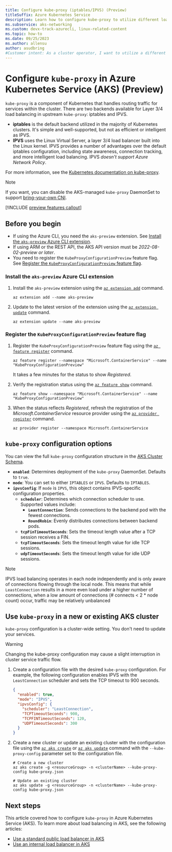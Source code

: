 ```yaml
---
title: Configure kube-proxy (iptables/IPVS) (Preview)
titleSuffix: Azure Kubernetes Service
description: Learn how to configure kube-proxy to utilize different load balancing configurations with Azure Kubernetes Service (AKS).
ms.subservice: aks-networking
ms.custom: devx-track-azurecli, linux-related-content
ms.topic: how-to
ms.date: 09/25/2023
ms.author: allensu
author: asudbring
#Customer intent: As a cluster operator, I want to utilize a different kube-proxy configuration.
---
```


# Configure `kube-proxy` in Azure Kubernetes Service (AKS) (Preview)

`kube-proxy` is a component of Kubernetes that handles routing traffic for services within the cluster. There are two backends available for Layer 3/4 load balancing in upstream `kube-proxy`: iptables and IPVS.

- **iptables** is the default backend utilized in the majority of Kubernetes clusters. It's simple and well-supported, but not as efficient or intelligent as IPVS.
- **IPVS** uses the Linux Virtual Server, a layer 3/4 load balancer built into the Linux kernel. IPVS provides a number of advantages over the default iptables configuration, including state awareness, connection tracking, and more intelligent load balancing. IPVS *doesn't support Azure Network Policy*.

For more information, see the [Kubernetes documentation on kube-proxy](https://kubernetes.io/docs/reference/command-line-tools-reference/kube-proxy/).

> [!NOTE]
> If you want, you can disable the AKS-managed `kube-proxy` DaemonSet to support [bring-your-own CNI][aks-byo-cni].

[!INCLUDE [preview features callout](includes/preview/preview-callout.md)]

## Before you begin

- If using the Azure CLI, you need the `aks-preview` extension. See [Install the `aks-preview` Azure CLI extension](#install-the-aks-preview-azure-cli-extension).
- If using ARM or the REST API, the AKS API version must be *2022-08-02-preview or later*.
- You need to register the `KubeProxyConfigurationPreview` feature flag. See [Register the `KubeProxyConfigurationPreview` feature flag](#register-the-kubeproxyconfigurationpreview-feature-flag).

### Install the `aks-preview` Azure CLI extension

1. Install the `aks-preview` extension using the [`az extension add`][az-extension-add] command.

    ```azurecli-interactive
    az extension add --name aks-preview
    ```

2. Update to the latest version of the extension using the [`az extension update`][az-extension-update] command.

    ```azurecli-interactive
    az extension update --name aks-preview
    ```

### Register the `KubeProxyConfigurationPreview` feature flag

1. Register the `KubeProxyConfigurationPreview` feature flag using the [`az feature register`][az-feature-register] command.

    ```azurecli-interactive
    az feature register --namespace "Microsoft.ContainerService" --name "KubeProxyConfigurationPreview"
    ```

    It takes a few minutes for the status to show *Registered*.

2. Verify the registration status using the [`az feature show`][az-feature-show] command.

    ```azurecli-interactive
    az feature show --namespace "Microsoft.ContainerService" --name "KubeProxyConfigurationPreview"
    ```

3. When the status reflects *Registered*, refresh the registration of the *Microsoft.ContainerService* resource provider using the [`az provider register`][az-provider-register] command.

    ```azurecli-interactive
    az provider register --namespace Microsoft.ContainerService
    ```

## `kube-proxy` configuration options

You can view the full `kube-proxy` configuration structure in the [AKS Cluster Schema][aks-schema-kubeproxyconfig].

- **`enabled`**: Determines deployment of the `kube-proxy` DaemonSet. Defaults to `true`.
- **`mode`**: You can set to either `IPTABLES` or `IPVS`. Defaults to `IPTABLES`.
- **`ipvsConfig`**: If `mode` is `IPVS`, this object contains IPVS-specific configuration properties.
  - **`scheduler`**: Determines which connection scheduler to use. Supported values include:
    - **`LeastConnection`**: Sends connections to the backend pod with the fewest connections.
    - **`RoundRobin`**: Evenly distributes connections between backend pods.
  - **`tcpFinTimeoutSeconds`**: Sets the timeout length value after a TCP session receives a FIN.
  - **`tcpTimeoutSeconds`**: Sets the timeout length value for idle TCP sessions.
  - **`udpTimeoutSeconds`**: Sets the timeout length value for idle UDP sessions.

> [!NOTE]
> IPVS load balancing operates in each node independently and is only aware of connections flowing through the local node. This means that while `LeastConnection` results in a more even load under a higher number of connections, when a low amount of connections (# connects < 2 * node count) occur, traffic may be relatively unbalanced

## Use `kube-proxy` in a new or existing AKS cluster

`kube-proxy` configuration is a cluster-wide setting. You don't need to update your services.

> [!WARNING]
> Changing the kube-proxy configuration may cause a slight interruption in cluster service traffic flow.

1. Create a configuration file with the desired `kube-proxy` configuration. For example, the following configuration enables IPVS with the `LeastConnection` scheduler and sets the TCP timeout to 900 seconds.

    ```json
    {
      "enabled": true,
      "mode": "IPVS",
      "ipvsConfig": {
        "scheduler": "LeastConnection",
        "TCPTimeoutSeconds": 900,
        "TCPFINTimeoutSeconds": 120,
        "UDPTimeoutSeconds": 300
      }
    }
    ```

2. Create a new cluster or update an existing cluster with the configuration file using the [`az aks create`][az-aks-create] or [`az aks update`][az-aks-update] command with the `--kube-proxy-config` parameter set to the configuration file.

    ```azurecli-interactive
    # Create a new cluster
    az aks create -g <resourceGroup> -n <clusterName> --kube-proxy-config kube-proxy.json

    # Update an existing cluster
    az aks update -g <resourceGroup> -n <clusterName> --kube-proxy-config kube-proxy.json
    ```

## Next steps

This article covered how to configure `kube-proxy` in Azure Kubernetes Service (AKS). To learn more about load balancing in AKS, see the following articles:

- [Use a standard public load balancer in AKS](load-balancer-standard.md)
- [Use an internal load balancer in AKS](internal-lb.md)

<!-- LINKS - External -->
[aks-schema-kubeproxyconfig]: /azure/templates/microsoft.containerservice/managedclusters?pivots=deployment-language-bicep#containerservicenetworkprofilekubeproxyconfig

<!-- LINKS - Internal -->
[aks-byo-cni]: use-byo-cni.md
[az-provider-register]: /cli/azure/provider#az-provider-register
[az-feature-register]: /cli/azure/feature#az-feature-register
[az-feature-show]: /cli/azure/feature#az-feature-show
[az-extension-add]: /cli/azure/extension#az-extension-add
[az-extension-update]: /cli/azure/extension#az-extension-update
[az-aks-create]: /cli/azure/aks#az-aks-create
[az-aks-update]: /cli/azure/aks#az-aks-update
